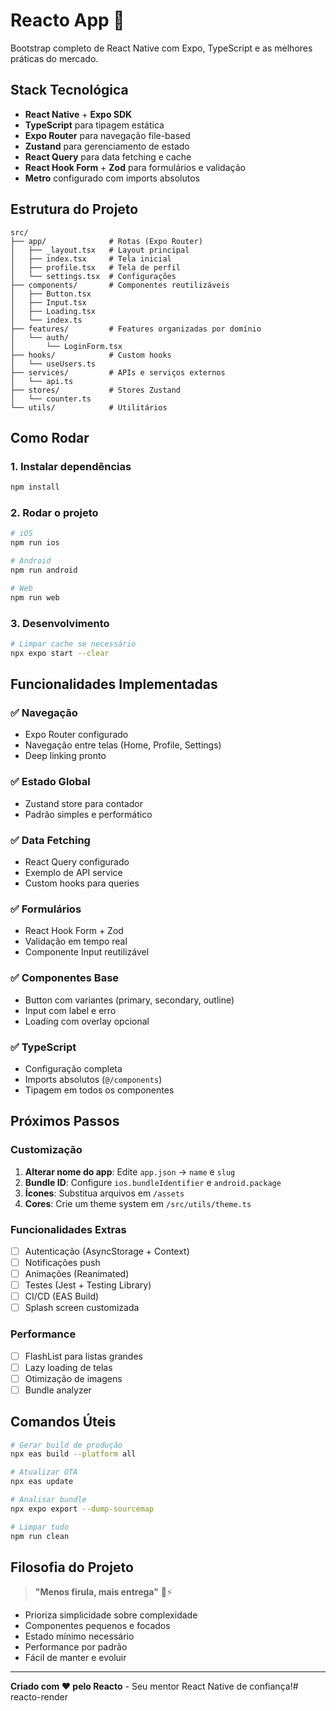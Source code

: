 # Reacto App 🚀

Bootstrap completo de React Native com Expo, TypeScript e as melhores práticas do mercado.

## Stack Tecnológica

- **React Native** + **Expo SDK**
- **TypeScript** para tipagem estática
- **Expo Router** para navegação file-based
- **Zustand** para gerenciamento de estado
- **React Query** para data fetching e cache
- **React Hook Form** + **Zod** para formulários e validação
- **Metro** configurado com imports absolutos

## Estrutura do Projeto

```
src/
├── app/              # Rotas (Expo Router)
│   ├── _layout.tsx   # Layout principal
│   ├── index.tsx     # Tela inicial
│   ├── profile.tsx   # Tela de perfil
│   └── settings.tsx  # Configurações
├── components/       # Componentes reutilizáveis
│   ├── Button.tsx
│   ├── Input.tsx
│   ├── Loading.tsx
│   └── index.ts
├── features/         # Features organizadas por domínio
│   └── auth/
│       └── LoginForm.tsx
├── hooks/            # Custom hooks
│   └── useUsers.ts
├── services/         # APIs e serviços externos
│   └── api.ts
├── stores/           # Stores Zustand
│   └── counter.ts
└── utils/            # Utilitários
```

## Como Rodar

### 1. Instalar dependências
```bash
npm install
```

### 2. Rodar o projeto
```bash
# iOS
npm run ios

# Android
npm run android

# Web
npm run web
```

### 3. Desenvolvimento
```bash
# Limpar cache se necessário
npx expo start --clear
```

## Funcionalidades Implementadas

### ✅ Navegação
- Expo Router configurado
- Navegação entre telas (Home, Profile, Settings)
- Deep linking pronto

### ✅ Estado Global
- Zustand store para contador
- Padrão simples e performático

### ✅ Data Fetching
- React Query configurado
- Exemplo de API service
- Custom hooks para queries

### ✅ Formulários
- React Hook Form + Zod
- Validação em tempo real
- Componente Input reutilizável

### ✅ Componentes Base
- Button com variantes (primary, secondary, outline)
- Input com label e erro
- Loading com overlay opcional

### ✅ TypeScript
- Configuração completa
- Imports absolutos (`@/components`)
- Tipagem em todos os componentes

## Próximos Passos

### Customização
1. **Alterar nome do app**: Edite `app.json` → `name` e `slug`
2. **Bundle ID**: Configure `ios.bundleIdentifier` e `android.package`
3. **Ícones**: Substitua arquivos em `/assets`
4. **Cores**: Crie um theme system em `/src/utils/theme.ts`

### Funcionalidades Extras
- [ ] Autenticação (AsyncStorage + Context)
- [ ] Notificações push
- [ ] Animações (Reanimated)
- [ ] Testes (Jest + Testing Library)
- [ ] CI/CD (EAS Build)
- [ ] Splash screen customizada

### Performance
- [ ] FlashList para listas grandes
- [ ] Lazy loading de telas
- [ ] Otimização de imagens
- [ ] Bundle analyzer

## Comandos Úteis

```bash
# Gerar build de produção
npx eas build --platform all

# Atualizar OTA
npx eas update

# Analisar bundle
npx expo export --dump-sourcemap

# Limpar tudo
npm run clean
```

## Filosofia do Projeto

> **"Menos firula, mais entrega"** 📱⚡️

- Prioriza simplicidade sobre complexidade
- Componentes pequenos e focados
- Estado mínimo necessário
- Performance por padrão
- Fácil de manter e evoluir

---

**Criado com ❤️ pelo Reacto** - Seu mentor React Native de confiança!# reacto-render
